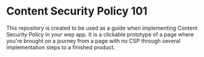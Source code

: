 # Content Security Policy 101

This repository is created to be used as a guide when implementing Content Security Policy in your wep app. It is a clickable prototype of a page where you're brought on a journey from a page with no CSP through several implementation steps to a finished product.